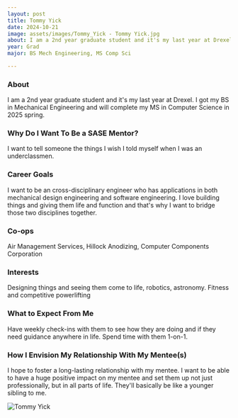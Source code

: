 ```yaml
---
layout: post
title: Tommy Yick 
date: 2024-10-21
image: assets/images/Tommy_Yick - Tommy Yick.jpg
about: I am a 2nd year graduate student and it's my last year at Drexel. I got my BS in Mechanical Engineering and will complete my MS in Computer Science in 2025 spring. 
year: Grad
major: BS Mech Engineering, MS Comp Sci 

---
```


### About

I am a 2nd year graduate student and it's my last year at Drexel. I got my BS in Mechanical Engineering and will complete my MS in Computer Science in 2025 spring. 

### Why Do I Want To Be a SASE Mentor?

I want to tell someone the things I wish I told myself when I was an underclassmen. 

### Career Goals

I want to be an cross-disciplinary engineer who has applications in both mechanical design engineering and software engineering. I love building things and giving them life and function and that's why I want to bridge those two disciplines together. 

### Co-ops

Air Management Services, Hillock Anodizing, Computer Components Corporation

### Interests

Designing things and seeing them come to life, robotics, astronomy. Fitness and competitive powerlifting 

### What to Expect From Me

Have weekly check-ins with them to see how they are doing and if they need guidance anywhere in life. Spend time with them 1-on-1. 

### How I Envision My Relationship With My Mentee(s) 

I hope to foster a long-lasting relationship with my mentee. I want to be able to have a huge positive impact on my mentee and set them up not just professionally, but in all parts of life. They'll basically be like a younger sibling to me. 

<div class="text-center my-5">
    <img src="https://sase-drexel.github.io/mentorship-2024/assets/images/Tommy_Yick - Tommy Yick.jpg" alt="Tommy Yick" class="rounded post-img" />
</div>
